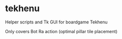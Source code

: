 # tekhenu
Helper scripts and Tk GUI for boardgame Tekhenu

Only covers Bot Ra action (optimal pillar tile placement)
